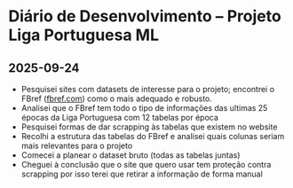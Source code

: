 # Diário de Desenvolvimento – Projeto Liga Portuguesa ML

## 2025-09-24

- Pesquisei sites com datasets de interesse para o projeto; encontrei o FBref ([fbref.com](https://fbref.com/en/)) como o mais adequado e robusto.
- Analisei que o FBref tem todo o tipo de informações das ultimas 25 épocas da Liga Portuguesa com 12 tabelas por época
- Pesquisei formas de dar scrapping às tabelas que existem no website
- Recolhi a estrutura das tabelas do FBref e analisei quais colunas seriam mais relevantes para o projeto
- Comecei a planear o dataset bruto (todas as tabelas juntas)
- Cheguei à conclusão que o site que quero usar tem proteção contra scrapping por isso terei que retirar a informação de forma manual